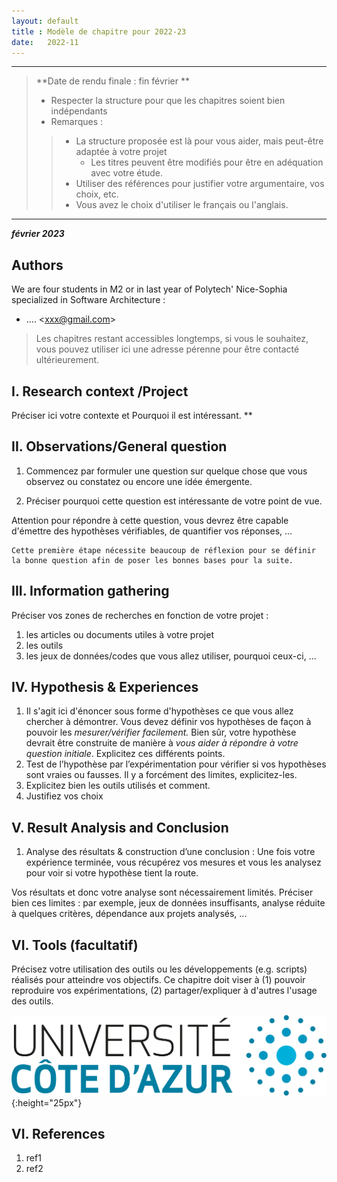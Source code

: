 ```yaml
---
layout: default
title : Modèle de chapitre pour 2022-23
date:   2022-11
---
```


---

> **Date de rendu finale : fin février **
> - Respecter la structure pour que les chapitres soient bien indépendants
> - Remarques :
>>    - La structure proposée est là pour vous aider, mais peut-être adaptée à votre projet
>>      - Les titres peuvent être modifiés pour être en adéquation avec votre étude. 
>>    - Utiliser des références pour justifier votre argumentaire, vos choix, etc.
>>    - Vous avez le choix d'utiliser le français ou l'anglais.
---

**_février 2023_**

## Authors

We are four students in M2 or in last year of Polytech' Nice-Sophia specialized in Software Architecture :

* .... &lt;xxx@gmail.com&gt;

> Les chapitres restant accessibles longtemps, si vous le souhaitez, vous pouvez utiliser ici une adresse pérenne pour être contacté ultérieurement.

## I. Research context /Project

Préciser ici votre contexte et Pourquoi il est intéressant. **


## II. Observations/General question

1. Commencez par formuler une question sur quelque chose que vous observez ou constatez ou encore une idée émergente. 
    
2. Préciser pourquoi cette question est intéressante de votre point de vue.

Attention pour répondre à cette question, vous devrez être capable d'émettre des hypothèses vérifiables, de quantifier vos réponses, ...

    Cette première étape nécessite beaucoup de réflexion pour se définir la bonne question afin de poser les bonnes bases pour la suite.

## III. Information gathering

Préciser vos zones de recherches en fonction de votre projet :

1. les articles ou documents utiles à votre projet
2. les outils
3. les jeux de données/codes que vous allez utiliser, pourquoi ceux-ci, ...
 
## IV. Hypothesis & Experiences

1. Il s'agit ici d'énoncer sous forme d'hypothèses ce que vous allez chercher à démontrer. Vous devez définir vos hypothèses de façon à pouvoir les _mesurer/vérifier facilement._ Bien sûr, votre hypothèse devrait être construite de manière à _vous aider à répondre à votre question initiale_. Explicitez ces différents points.
2. Test de l’hypothèse par l’expérimentation pour vérifier si vos hypothèses sont vraies ou fausses. Il y a forcément des limites, explicitez-les.
3. Explicitez bien les outils utilisés et comment.
4. Justifiez vos choix


## V. Result Analysis and Conclusion

1. Analyse des résultats & construction d’une conclusion : Une fois votre expérience terminée, vous récupérez vos mesures et vous les analysez pour voir si votre hypothèse tient la route. 

Vos résultats et donc votre analyse sont nécessairement limités. Préciser bien ces limites : par exemple, jeux de données insuffisants, analyse réduite à quelques critères, dépendance aux projets analysés, ...

## VI. Tools \(facultatif\)

Précisez votre utilisation des outils ou les développements \(e.g. scripts\) réalisés pour atteindre vos objectifs. Ce chapitre doit viser à \(1\) pouvoir reproduire vos expérimentations, \(2\) partager/expliquer à d'autres l'usage des outils.

![Figure 1: Logo UCA, exemple, vous pouvez l'enlever](assets/images/logo_uca.png){:height="25px"}


## VI. References

1. ref1
1. ref2

